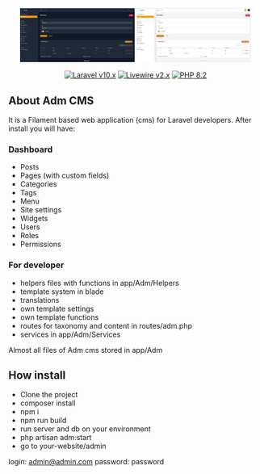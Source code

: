 <p align="center">
<img src="app/Adm/About/images/dark.png" width="45%" alt="Laravel Logo">
<img src="app/Adm/About/images/white.png" width="45%" alt="Laravel Logo">
</p>

<p align="center">
    <a href="https://laravel.com"><img alt="Laravel v10.x" src="https://img.shields.io/badge/Laravel-v10.x-FF2D20?style=for-the-badge&logo=laravel"></a>
    <a href="https://laravel-livewire.com"><img alt="Livewire v2.x" src="https://img.shields.io/badge/Livewire-v2.x-FB70A9?style=for-the-badge"></a>
    <a href="https://php.net"><img alt="PHP 8.2" src="https://img.shields.io/badge/PHP-8.2-777BB4?style=for-the-badge&logo=php"></a>
</p>

## About Adm CMS

It is a Filament based web application (cms) for Laravel developers. After install you will have:
### Dashboard
- Posts
- Pages (with custom fields)
- Categories
- Tags
- Menu
- Site settings
- Widgets
- Users
- Roles
- Permissions

### For developer
- helpers files with functions in app/Adm/Helpers
- template system in blade
- translations
- own template settings
- own template functions
- routes for taxonomy and content in routes/adm.php
- services in app/Adm/Services

Almost all files of Adm cms stored in app/Adm

## How install
- Clone the project
- composer install
- npm i
- npm run build
- run server and db on your environment 
- php artisan adm:start
- go to your-website/admin

login: admin@admin.com
password: password
